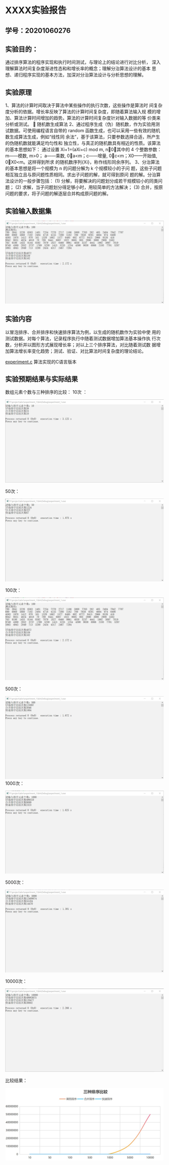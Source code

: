 # XXXX实验报告

## 学号：20201060276

## 实验目的：

通过排序算法的程序实现和执行时间测试，与理论上的结论进行对比分析，
深入理解算法时间复杂度渐进性态和和增长率的概念；理解分治算法设计的基本
思想、递归程序实现的基本方法，加深对分治算法设计与分析思想的理解。

## 实验原理

1、算法的计算时间取决于算法中某些操作的执行次数，这些操作是算法时
间复杂度分析的依据。增长率反映了算法的计算时间复杂度，即随着算法输入规
模的增加、算法计算时间增加的趋势。算法的计算时间复杂度针对输入数据的等
价类来分析或测试。
 随机数生成算法
2、通过程序生成（伪）随机数，作为实验用测试数据。可使用编程语言自带的
random 函数生成，也可以采用一些有效的随机数生成算法生成，例如“线性同
余法”，基于该算法，只要参数选择合适，所产生的伪随机数就能满足均匀性和
独立性，与真正的随机数具有相近的性质。该算法的基本思想如下：
通过设置 Xi+1=(aXi+c) mod m, n0，其中的 4 个整数参数：m——模数, m>0； a——乘数, 0a<m；c——增量, 0c<m；X0——开始值, 0X0<m。这样得到所求
的随机数序列{Xi}，称作线形同余序列。
3、分治算法的基本思想是将一个规模为 n 的问题分解为 k 个规模较小的子问
题，这些子问题相互独立且与原问题性质相同。求出子问题的解，就可得到原问
题的解。分治算法设计的一般步骤包括：
(1) 分解，将要解决的问题划分成若干规模较小的同类问题；
(2) 求解，当子问题划分得足够小时，用较简单的方法解决；
(3) 合并，按原问题的要求，将子问题的解逐层合并构成原问题的解。

## 实验输入数据集

![image](https://github.com/Starry-jx/homewrok_template/blob/main/%E5%AE%9E%E9%AA%8C%E4%B8%80/%E6%88%AA%E5%9B%BE/100.jpg)

## 实验内容
以冒泡排序、合并排序和快速排序算法为例，以生成的随机数作为实验中使
用的测试数据。对每个算法，记录程序执行中随着测试数据增加算法基本操作执
行次数，分析并以图形方式展现增长率；对以上三个排序算法，对比随着测试数
据增加算法增长率变化趋势；测试、验证、对比算法时间复杂度的理论结论。

[experiment.c](experiment_1.c) 算法实现的C语言版本
## 实验预期结果与实际结果
数组元素个数与三种排序的比较：
10次 ：

![image](https://github.com/Starry-jx/homewrok_template/blob/main/%E5%AE%9E%E9%AA%8C%E4%B8%80/%E6%88%AA%E5%9B%BE/10.jpg)

50次：

![image](https://github.com/Starry-jx/homewrok_template/blob/main/%E5%AE%9E%E9%AA%8C%E4%B8%80/%E6%88%AA%E5%9B%BE/50.jpg)

100次：

![image](https://github.com/Starry-jx/homewrok_template/blob/main/%E5%AE%9E%E9%AA%8C%E4%B8%80/%E6%88%AA%E5%9B%BE/100.jpg)

500次：

![image](https://github.com/Starry-jx/homewrok_template/blob/main/%E5%AE%9E%E9%AA%8C%E4%B8%80/%E6%88%AA%E5%9B%BE/500.jpg)
1000次：

![image](https://github.com/Starry-jx/homewrok_template/blob/main/%E5%AE%9E%E9%AA%8C%E4%B8%80/%E6%88%AA%E5%9B%BE/1000.jpg)

5000次：

![image](https://github.com/Starry-jx/homewrok_template/blob/main/%E5%AE%9E%E9%AA%8C%E4%B8%80/%E6%88%AA%E5%9B%BE/5000.jpg)

10000次：

![image](https://github.com/Starry-jx/homewrok_template/blob/main/%E5%AE%9E%E9%AA%8C%E4%B8%80/%E6%88%AA%E5%9B%BE/10000.jpg)

比较结果：

![image](https://github.com/Starry-jx/homewrok_template/blob/main/%E5%AE%9E%E9%AA%8C%E4%B8%80/%E6%88%AA%E5%9B%BE/bijiao.jpg)
